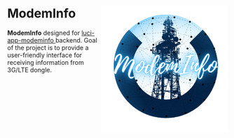 # ModemInfo <img src="https://github.com/Kodo-kakaku/ModemInfo/blob/main/image/logo.png" align='right' height="290" width="290">
**ModemInfo** designed for 
<a href="https://github.com/koshev-msk/modemfeed/tree/master/luci/applications/luci-app-modeminfo">luci-app-modeminfo </a>
backend. Goal of the project is to provide a user-friendly interface for receiving information from 3G/LTE dongle.
